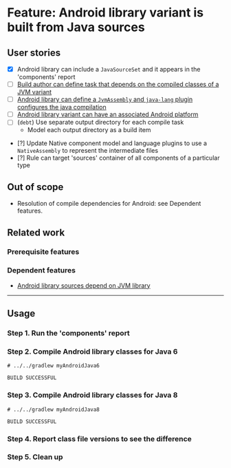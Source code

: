 # Feature: Android library variant is built from Java sources

## User stories

- [x] Android library can include a `JavaSourceSet` and it appears in the 'components' report
- [ ] [Build author can define task that depends on the compiled classes of a JVM variant](./1a-introduce-jvmassembly)
- [ ] [Android library can define a `JvmAssembly` and `java-lang` plugin configures the java compilation](./1b-library-can-define-jvmassembly)
- [ ] [Android library variant can have an associated Android platform](./1c-variant-can-have-platform)
- [ ] (`debt`) Use separate output directory for each compile task
    - Model each output directory as a build item
- [?] Update Native component model and language plugins to use a `NativeAssembly` to represent the intermediate files
- [?] Rule can target 'sources' container of all components of a particular type

## Out of scope

- Resolution of compile dependencies for Android: see Dependent features.

## Related work

### Prerequisite features

### Dependent features

- [Android library sources depend on JVM library](../2-depends-on-jvm-library)

----

## Usage

### Step 1. Run the 'components' report

### Step 2. Compile Android library classes for Java 6

    # ../../gradlew myAndroidJava6

    BUILD SUCCESSFUL

### Step 3. Compile Android library classes for Java 8

    # ../../gradlew myAndroidJava8

    BUILD SUCCESSFUL

### Step 4. Report class file versions to see the difference

### Step 5. Clean up
